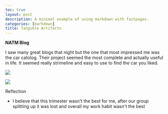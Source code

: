 ```yaml
---
toc: true
layout: post
description: A minimal example of using markdown with fastpages.
categories: [markdown]
title: Tangible Artifacts
---
```


**NATM Blog**

I saw many great blogs that night but the one that most impressed me was the car catolog. Their project seemed the most complete and actually useful in life. It seemed really strimeline and easy to use to find the car you liked. 

![]({{site.baseurl}}/images/ana1.png)

![]({{site.baseurl}}/images/ana2.png)

Reflection 

- I believe that this trimester wasn't the best for me, after our group splitting up it was lost and overall my work habit wasn't the best